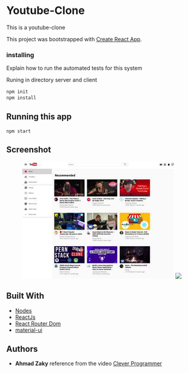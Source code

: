 # Youtube-Clone

This is a youtube-clone

This project was bootstrapped with [Create React App](https://github.com/facebook/create-react-app).

### installing

Explain how to run the automated tests for this system

Runing in directory server and client

```
npm init
npm install
```

## Running this app

```
npm start
```

## Screenshot

<div align="center">
    <img src="/screenshot/pic1.jpg" width="400px"</img> 
    <img src="/screenshot/pict2.jpg" width="400px"</img> 
</div>

## Built With

- [Nodes](https://nodejs.org/en/)
- [ReactJs](https://reactjs.org/)
- [React Router Dom](https://reactrouter.com/)
- [material-ui](https://material-ui.com/)

## Authors

- **Ahmad Zaky**
  reference from the video [Clever Programmer](https://youtu.be/NT299zIk2JY)
